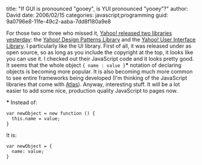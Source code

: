 
title: "If GUI is pronounced \"gooey\", is YUI pronounced \"yooey\"?"
author: David
date: 2006/02/15
categories: javascript;programming
guid: 9a0796e8-11fe-49c2-aaba-7dd8f180a9e8

For those two or three who missed it, [Yahoo! released two libraries yesterday](http://www.yuiblog.com/): the [Yahoo! Design Patterns Library](http://developer.yahoo.net/ypatterns) and the [Yahoo! User Interface Library](http://developer.yahoo.net/yui). I particularly like the UI library. First of all, it was released under as open source, so as long as you include the copyright at the top, it looks like you can use it. I checked out their JavaScript code and it looks pretty good. It seems that the whole object `{ name : value }`__*__ notation of declaring objects is becoming more popular. It is also becoming much more common to see entire frameworks being developed (I'm thinking of the JavaScript libraries that come with [Atlas](http://atlas.asp.net)). Anyway, interesting stuff. It will be a lot easier to add some nice, production quality JavaScript to pages now.

__*__ Instead of:

    var newObject = new function () {
      this.name = value;
    }

It is:

    var newObject = {
      name: value;
    }

